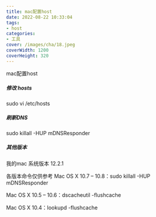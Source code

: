 ```yaml
---
title: mac配置host
date: 2022-08-22 10:33:04
tags:
- host
categories:
- 工具
cover: /images/cha/18.jpeg
coverWidth: 1200
coverHeight: 320
---
```


mac配置host

<!-- more -->

##### 修改 hosts

sudo vi /etc/hosts

##### 刷新DNS

sudo killall -HUP mDNSResponder

##### 其他版本

我的mac 系统版本 12.2.1

各版本命令仅供参考
Mac OS X 10.7 – 10.8：sudo killall -HUP mDNSResponder

Mac OS X 10.5 – 10.6：dscacheutil -flushcache

Mac OS X 10.4：lookupd -flushcache
